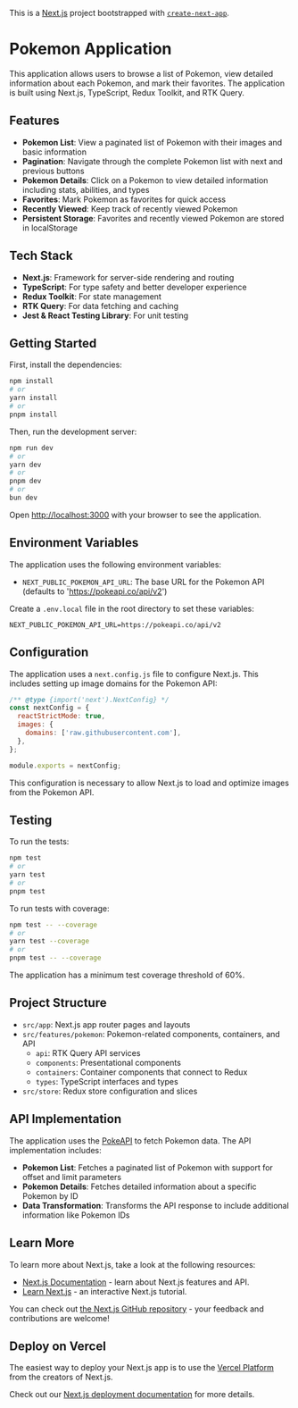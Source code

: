 This is a [Next.js](https://nextjs.org) project bootstrapped with [`create-next-app`](https://nextjs.org/docs/app/api-reference/cli/create-next-app).

# Pokemon Application

This application allows users to browse a list of Pokemon, view detailed information about each Pokemon, and mark their favorites. The application is built using Next.js, TypeScript, Redux Toolkit, and RTK Query.

## Features

- **Pokemon List**: View a paginated list of Pokemon with their images and basic information
- **Pagination**: Navigate through the complete Pokemon list with next and previous buttons
- **Pokemon Details**: Click on a Pokemon to view detailed information including stats, abilities, and types
- **Favorites**: Mark Pokemon as favorites for quick access
- **Recently Viewed**: Keep track of recently viewed Pokemon
- **Persistent Storage**: Favorites and recently viewed Pokemon are stored in localStorage

## Tech Stack

- **Next.js**: Framework for server-side rendering and routing
- **TypeScript**: For type safety and better developer experience
- **Redux Toolkit**: For state management
- **RTK Query**: For data fetching and caching
- **Jest & React Testing Library**: For unit testing

## Getting Started

First, install the dependencies:

```bash
npm install
# or
yarn install
# or
pnpm install
```

Then, run the development server:

```bash
npm run dev
# or
yarn dev
# or
pnpm dev
# or
bun dev
```

Open [http://localhost:3000](http://localhost:3000) with your browser to see the application.

## Environment Variables

The application uses the following environment variables:

- `NEXT_PUBLIC_POKEMON_API_URL`: The base URL for the Pokemon API (defaults to 'https://pokeapi.co/api/v2')

Create a `.env.local` file in the root directory to set these variables:

```
NEXT_PUBLIC_POKEMON_API_URL=https://pokeapi.co/api/v2
```

## Configuration

The application uses a `next.config.js` file to configure Next.js. This includes setting up image domains for the Pokemon API:

```javascript
/** @type {import('next').NextConfig} */
const nextConfig = {
  reactStrictMode: true,
  images: {
    domains: ['raw.githubusercontent.com'],
  },
};

module.exports = nextConfig;
```

This configuration is necessary to allow Next.js to load and optimize images from the Pokemon API.

## Testing

To run the tests:

```bash
npm test
# or
yarn test
# or
pnpm test
```

To run tests with coverage:

```bash
npm test -- --coverage
# or
yarn test --coverage
# or
pnpm test -- --coverage
```

The application has a minimum test coverage threshold of 60%.

## Project Structure

- `src/app`: Next.js app router pages and layouts
- `src/features/pokemon`: Pokemon-related components, containers, and API
  - `api`: RTK Query API services
  - `components`: Presentational components
  - `containers`: Container components that connect to Redux
  - `types`: TypeScript interfaces and types
- `src/store`: Redux store configuration and slices

## API Implementation

The application uses the [PokeAPI](https://pokeapi.co/) to fetch Pokemon data. The API implementation includes:

- **Pokemon List**: Fetches a paginated list of Pokemon with support for offset and limit parameters
- **Pokemon Details**: Fetches detailed information about a specific Pokemon by ID
- **Data Transformation**: Transforms the API response to include additional information like Pokemon IDs

## Learn More

To learn more about Next.js, take a look at the following resources:

- [Next.js Documentation](https://nextjs.org/docs) - learn about Next.js features and API.
- [Learn Next.js](https://nextjs.org/learn) - an interactive Next.js tutorial.

You can check out [the Next.js GitHub repository](https://github.com/vercel/next.js) - your feedback and contributions are welcome!

## Deploy on Vercel

The easiest way to deploy your Next.js app is to use the [Vercel Platform](https://vercel.com/new?utm_medium=default-template&filter=next.js&utm_source=create-next-app&utm_campaign=create-next-app-readme) from the creators of Next.js.

Check out our [Next.js deployment documentation](https://nextjs.org/docs/app/building-your-application/deploying) for more details.
